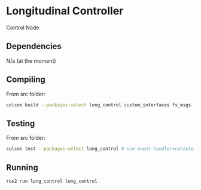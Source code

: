 # Longitudinal Controller

Control Node

## Dependencies

N/a (at the moment)

## Compiling

From src folder:
```sh
colcon build --packages-select long_control custom_interfaces fs_msgs --symlink-install
```

## Testing

From src folder:
```sh
colcon test --packages-select long_control # use event-handler=console_direct+ for imediate output
```

## Running
```sh
ros2 run long_control long_control
```